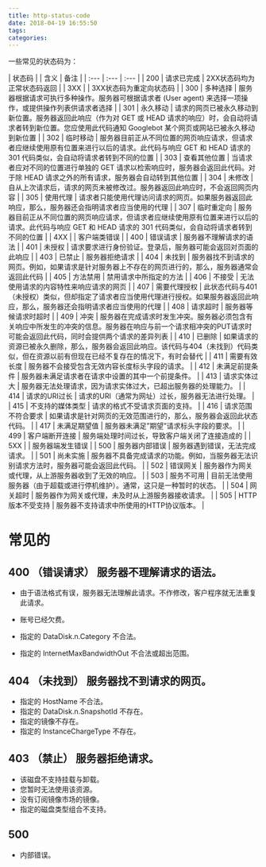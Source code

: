 ```yaml
---
title: http-status-code
date: 2018-04-19 16:55:50
tags:
categories:
---
```

一些常见的状态码为：


|  状态码 | | 含义 |   备注 |
| :--- | :--- | :--- |
|  200 |  请求已完成 | 2XX状态码均为正常状态码返回 |
|  3XX   | | 3XX状态码为重定向状态码 |
|  300 |  多种选择 | 服务器根据请求可执行多种操作。服务器可根据请求者 \(User agent\) 来选择一项操作，或提供操作列表供请求者选择 |
|  301 |  永久移动 | 请求的网页已被永久移动到新位置。服务器返回此响应（作为对 GET 或 HEAD 请求的响应）时，会自动将请求者转到新位置。您应使用此代码通知 Googlebot 某个网页或网站已被永久移动到新位置 |
|  302 |  临时移动 | 服务器目前正从不同位置的网页响应请求，但请求者应继续使用原有位置来进行以后的请求。此代码与响应 GET 和 HEAD 请求的 301 代码类似，会自动将请求者转到不同的位置  |
|  303 |  查看其他位置 | 当请求者应对不同的位置进行单独的 GET 请求以检索响应时，服务器会返回此代码。对于除 HEAD 请求之外的所有请求，服务器会自动转到其他位置 |
|  304 | 未修改  | 自从上次请求后，请求的网页未被修改过。服务器返回此响应时，不会返回网页内容 |
|  305 | 使用代理  | 请求者只能使用代理访问请求的网页。如果服务器返回此响应，那么，服务器还会指明请求者应当使用的代理 |
|  307  |  临时重定向 | 服务器目前正从不同位置的网页响应请求，但请求者应继续使用原有位置来进行以后的请求。此代码与响应 GET 和 HEAD 请求的 301 代码类似，会自动将请求者转到不同的位置 |
|  4XX | | 客户端类错误  |
|  400  |  错误请求 | 服务器不理解请求的语法  |
|  401 | 未授权  | 请求要求进行身份验证。登录后，服务器可能会返回对页面的此响应 |
|  403 | 已禁止  | 服务器拒绝请求  |
|  404 |  未找到 | 服务器找不到请求的网页。例如，如果请求是针对服务器上不存在的网页进行的，那么，服务器通常会返回此代码 |
|  405 |  方法禁用 | 禁用请求中所指定的方法 |
|  406 |  不接受 | 无法使用请求的内容特性来响应请求的网页 |
|  407 |  需要代理授权 | 此状态代码与401（未授权）类似，但却指定了请求者应当使用代理进行授权。如果服务器返回此响应，那么，服务器还会指明请求者应当使用的代理 |
|  408 |  请求超时 | 服务器等候请求时超时 |
|  409 |  冲突 | 服务器在完成请求时发生冲突。服务器必须包含有关响应中所发生的冲突的信息。服务器在响应与前一个请求相冲突的PUT请求时可能会返回此代码，同时会提供两个请求的差异列表 |
|  410 |  已删除 | 如果请求的资源已被永久删除，那么，服务器会返回此响应。该代码与404（未找到）代码类似，但在资源以前有但现在已经不复存在的情况下，有时会替代 |
|  411  |  需要有效长度 | 服务器不会接受包含无效内容长度标头字段的请求。 |
|  412 |  未满足前提条件 | 服务器未满足请求者在请求中设置的其中一个前提条件。 |
|  413 |  请求实体过大 | 服务器无法处理请求，因为请求实体过大，已超出服务器的处理能力。 |
|  414 |  请求的URI过长 | 请求的URI（通常为网址）过长，服务器无法进行处理。 |
|  415 |  不支持的媒体类型 | 请求的格式不受请求页面的支持。  |
|  416 |  请求范围不符合要求 | 如果请求是针对网页的无效范围进行的，那么，服务器会返回此状态代码。 |
|  417 |  未满足期望值 | 服务器未满足”期望”请求标头字段的要求。 |
|  499 | 客户端断开连接 | 服务端处理时间过长，导致客户端关闭了连接造成的 |
|  5XX | | 服务器端发生错误 |
|  500 |  服务器内部错误 | 服务器遇到错误，无法完成请求。 |
|  501 |  尚未实施 | 服务器不具备完成请求的功能。例如，当服务器无法识别请求方法时，服务器可能会返回此代码。 |
|  502 |  错误网关 | 服务器作为网关或代理，从上游服务器收到了无效的响应。 |
|  503 |  服务不可用 | 目前无法使用服务器（由于超载或进行停机维护）。通常，这只是一种暂时的状态。 |
|  504 |  网关超时 | 服务器作为网关或代理，未及时从上游服务器接收请求。 |
|  505 |  HTTP版本不受支持 | 服务器不支持请求中所使用的HTTP协议版本。  |



# 常见的

## 400  （错误请求） 服务器不理解请求的语法。
- 由于语法格式有误，服务器无法理解此请求。不作修改，客户程序就无法重复此请求。 



- 账号已经欠费。
- 指定的 DataDisk.n.Category 不合法。
- 指定的 InternetMaxBandwidthOut 不合法或超出范围。


## 404  （未找到） 服务器找不到请求的网页。


- 指定的 HostName 不合法。
- 指定的 DataDisk.n.SnapshotId 不存在。
- 指定的镜像不存在。
- 指定的 InstanceChargeType 不存在。


## 403  （禁止） 服务器拒绝请求。


- 该磁盘不支持挂载与卸载。
- 您暂时无法使用该资源。
- 没有订阅镜像市场的镜像。
- 指定的磁盘类型组合不支持。




## 500
- 内部错误。